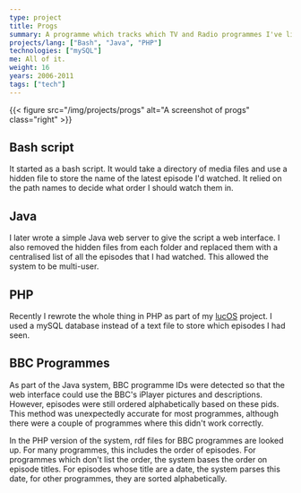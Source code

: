 ```yaml
---
type: project
title: Progs
summary: A programme which tracks which TV and Radio programmes I've listened to/watched and lets me know what episode comes next.
projects/lang: ["Bash", "Java", "PHP"]
technologies: ["mySQL"]
me: All of it.
weight: 16
years: 2006-2011
tags: ["tech"]
---
```

{{< figure src="/img/projects/progs" alt="A screenshot of progs" class="right" >}}

Bash script
-----------

It started as a bash script. It would take a directory of media files and use a hidden file to store the name of the latest episode I'd watched. It relied on the path names to decide what order I should watch them in.

Java
----

I later wrote a simple Java web server to give the script a web interface. I also removed the hidden files from each folder and replaced them with a centralised list of all the episodes that I had watched. This allowed the system to be multi-user.

PHP
---

Recently I rewrote the whole thing in PHP as part of my [lucOS](/projects/lucOS) project. I used a mySQL database instead of a text file to store which episodes I had seen.

BBC Programmes
--------------

As part of the Java system, BBC programme IDs were detected so that the web interface could use the BBC's iPlayer pictures and descriptions. However, episodes were still ordered alphabetically based on these pids. This method was unexpectedly accurate for most programmes, although there were a couple of programmes where this didn't work correctly.

In the PHP version of the system, rdf files for BBC programmes are looked up. For many programmes, this includes the order of episodes. For programmes which don't list the order, the system bases the order on episode titles. For episodes whose title are a date, the system parses this date, for other programmes, they are sorted alphabetically.